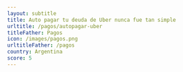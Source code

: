 ```yaml
---
layout: subtitle
title: Auto pagar tu deuda de Uber nunca fue tan simple
urltitle: /pagos/autopagar-uber
titleFather: Pagos
icon: /images/pagos.png
urltitleFather: /pagos
country: Argentina
score: 5
---
```

